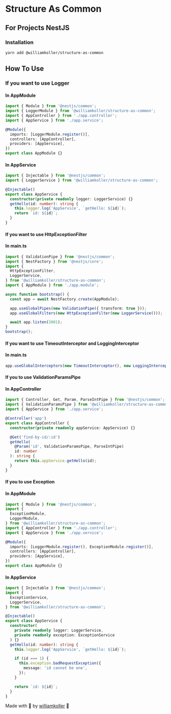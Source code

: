<h1>Structure As Common</h1>

<h2>For Projects NestJS</h2>

<h3>Installation</h3>

```bash
yarn add @williamkoller/structure-as-common
```

<h2>How To Use</h2>

<h3>If you want to use Logger</h3>

<h4>In AppModule</h4>

```ts
import { Module } from '@nestjs/common';
import { LoggerModule } from '@williamkoller/structure-as-common';
import { AppController } from './app.controller';
import { AppService } from './app.service';

@Module({
  imports: [LoggerModule.register()],
  controllers: [AppController],
  providers: [AppService],
})
export class AppModule {}
```

<h4> In AppService</h4>

```ts
import { Injectable } from '@nestjs/common';
import { LoggerService } from '@williamkoller/structure-as-common';

@Injectable()
export class AppService {
  constructor(private readonly logger: LoggerService) {}
  getHello(id: number): string {
    this.logger.log('AppService', `getHello: ${id}`);
    return `id: ${id}`;
  }
}
```

<h4>If you want to use HttpExceptionFilter</h4>

<h4>In main.ts</h5>

```ts
import { ValidationPipe } from '@nestjs/common';
import { NestFactory } from '@nestjs/core';
import {
  HttpExceptionFilter,
  LoggerService,
} from '@williamkoller/structure-as-common';
import { AppModule } from './app.module';

async function bootstrap() {
  const app = await NestFactory.create(AppModule);

  app.useGlobalPipes(new ValidationPipe({ transform: true }));
  app.useGlobalFilters(new HttpExceptionFilter(new LoggerService()));

  await app.listen(3001);
}
bootstrap();
```

<h4>If you want to use TimeoutInterceptor and LoggingInterceptor</h4>

<h4>In main.ts</h4>

```ts
app.useGlobalInterceptors(new TimeoutInterceptor(), new LoggingInterceptor());
```

<h4>If you to use ValidationParamsPipe</h4>

<h4>In AppController</h4>

```ts
import { Controller, Get, Param, ParseIntPipe } from '@nestjs/common';
import { ValidationParamsPipe } from '@williamkoller/structure-as-common';
import { AppService } from './app.service';

@Controller('app')
export class AppController {
  constructor(private readonly appService: AppService) {}

  @Get('find-by-id/:id')
  getHello(
    @Param('id', ValidationParamsPipe, ParseIntPipe)
    id: number
  ): string {
    return this.appService.getHello(id);
  }
}
```

<h4>If you to use Exception</h4>

<h4>In AppModule</h4>

```ts
import { Module } from '@nestjs/common';
import {
  ExceptionModule,
  LoggerModule,
} from '@williamkoller/structure-as-common';
import { AppController } from './app.controller';
import { AppService } from './app.service';

@Module({
  imports: [LoggerModule.register(), ExceptionModule.register()],
  controllers: [AppController],
  providers: [AppService],
})
export class AppModule {}
```

<h4>In AppService</h4>

```ts
import { Injectable } from '@nestjs/common';
import {
  ExceptionService,
  LoggerService,
} from '@williamkoller/structure-as-common';

@Injectable()
export class AppService {
  constructor(
    private readonly logger: LoggerService,
    private readonly exception: ExceptionService
  ) {}
  getHello(id: number): string {
    this.logger.log('AppService', `getHello: ${id}`);

    if (id === 1) {
      this.exception.badRequestException({
        message: 'id cannot be one',
      });
    }

    return `id: ${id}`;
  }
}
```

Made with 🖤 by [williamkoller](https://github.com/williamkoller) :wave:
